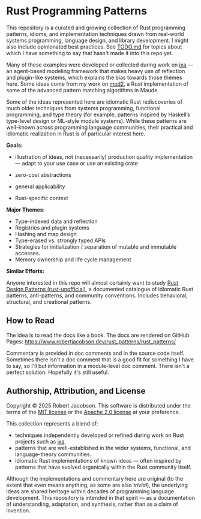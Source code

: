 # Rust Programming Patterns

This repository is a curated and growing collection of Rust programming patterns, idioms, and
implementation techniques drawn from real-world systems programming, language design, and
library development. I might also include opinionated best practices. See [TODO.md](TODO.md)
for topics about which I have something to say that hasn't made it into this repo yet.

Many of these examples were developed or collected during work on
[ixa](https://github.com/CDCgov/ixa) — an agent-based modeling framework that
makes heavy use of reflection and plugin-like systems, which explains the bias
towards those themes here. Some ideas come from my work on
[mod2](https://github.com/rljacobson/mod2), a Rust implementation of some of the
advanced pattern matching algorithms in Maude.

Some of the ideas represented here are idiomatic Rust rediscoveries of much
older techniques from systems programming, functional programming, and type
theory (for example, patterns inspired by Haskell’s type-level design or
ML-style module systems). While these patterns are well-known across programming
language communities, their practical and idiomatic realization in Rust is of
particular interest here.

**Goals:**

- illustration of ideas, not (necessarily) production quality implementation —
  adapt to your use case or use an existing crate

- zero-cost abstractions
- general applicability
- Rust-specific context

**Major Themes**:

- Type-indexed data and reflection
- Registries and plugin systems
- Hashing and map design
- Type-erased vs. strongly typed APIs
- Strategies for initialization / separation of mutable and immutable accesses.
- Memory ownership and life cycle management

**Similar Efforts:**

Anyone interested in this repo will almost certainly want to study
[Rust Design Patterns (rust-unofficial)](https://rust-unofficial.github.io/patterns/),
a documented catalogue of idiomatic Rust patterns, anti-patterns, and community
conventions. Includes behavioral, structural, and creational patterns.

## How to Read

The idea is to read the docs like a book. The docs are rendered on GitHub Pages:
<https://www.robertjacobson.dev/rust_patterns/rust_patterns/>

Commentary is provided in doc comments and in the source code itself. Sometimes
there isn't a doc comment that is a good fit for something I have to say, so
I'll but information in a module-level doc comment. There isn't a perfect
solution. Hopefully it's still useful.

## Authorship, Attribution, and License

Copyright © 2025 Robert Jacobson. This software is distributed under the terms
of the [MIT license](LICENSE-MIT) or the [Apache 2.0 license](LICENSE-APACHE) at
your preference.

This collection represents a blend of:

- techniques independently developed or refined during work on Rust projects
  such as [ixa](https://github.com/CDCgov/ixa).
- patterns that are well-established in the wider systems, functional, and
  language-theory communities.
- idiomatic Rust implementations of known ideas — often inspired by patterns
  that have evolved organically within the Rust community itself.

Although the implementations and commentary here are original (to the extent
that even means anything, as some are also _trivial_), the underlying ideas are
shared heritage within decades of programming language development. This
repository is intended in that spirit — as a documentation of understanding,
adaptation, and synthesis, rather than as a claim of invention.
